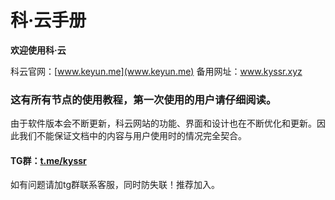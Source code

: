 # 科·云手册

**欢迎使用科·云**

科云官网：[www.keyun.me](www.keyun.me)          备用网址：[www.kyssr.xyz ](www.kyssr.xyz%20)  

### 这有所有节点的使用教程，第一次使用的用户请仔细阅读。

由于软件版本会不断更新，科云网站的功能、界面和设计也在不断优化和更新。因此我们不能保证文档中的内容与用户使用时的情况完全契合。

#### TG群：[t.me/kyssr](https://t.me/kyssr)

如有问题请加tg群联系客服，同时防失联！推荐加入。

